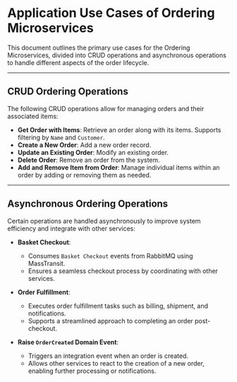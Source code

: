 # Application Use Cases of Ordering Microservices

This document outlines the primary use cases for the Ordering Microservices, divided into CRUD operations and asynchronous operations to handle different aspects of the order lifecycle.

---

## CRUD Ordering Operations

The following CRUD operations allow for managing orders and their associated items:

- **Get Order with Items**: Retrieve an order along with its items. Supports filtering by `Name` and `Customer`.
- **Create a New Order**: Add a new order record.
- **Update an Existing Order**: Modify an existing order.
- **Delete Order**: Remove an order from the system.
- **Add and Remove Item from Order**: Manage individual items within an order by adding or removing them as needed.

---

## Asynchronous Ordering Operations

Certain operations are handled asynchronously to improve system efficiency and integrate with other services:

- **Basket Checkout**:
  - Consumes `Basket Checkout` events from RabbitMQ using MassTransit.
  - Ensures a seamless checkout process by coordinating with other services.

- **Order Fulfillment**:
  - Executes order fulfillment tasks such as billing, shipment, and notifications.
  - Supports a streamlined approach to completing an order post-checkout.

- **Raise `OrderCreated` Domain Event**:
  - Triggers an integration event when an order is created.
  - Allows other services to react to the creation of a new order, enabling further processing or notifications.
